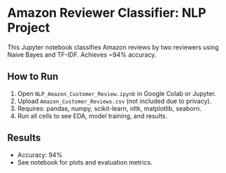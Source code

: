 # Amazon Reviewer Classifier: NLP Project

This Jupyter notebook classifies Amazon reviews by two reviewers using Naive Bayes and TF-IDF. Achieves ~94% accuracy.

## How to Run
1. Open `NLP_Amazon_Customer_Review.ipynb` in Google Colab or Jupyter.
2. Upload `Amazon_Customer_Reviews.csv` (not included due to privacy).
3. Requires: pandas, numpy, scikit-learn, nltk, matplotlib, seaborn.
4. Run all cells to see EDA, model training, and results.

## Results
- Accuracy: 94%
- See notebook for plots and evaluation metrics.
